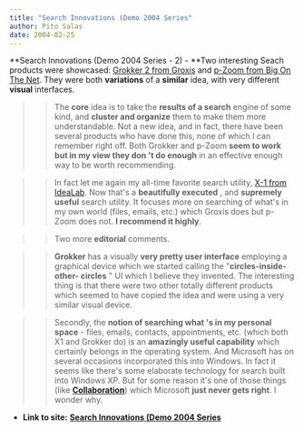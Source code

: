 ```yaml
---
title: "Search Innovations (Demo 2004 Series"
author: Pito Salas
date: 2004-02-25
---
```


**Search Innovations (Demo 2004 Series - 2) - **Two interesting Seach products
were showcased: [Grokker 2 from
Groxis](<http://www.groxis.com/service/grok/index.html>) and [p-Zoom from Big
On The Net](<http://www.bigonthenet.com/news/press20040216.htm>). They were
both **variations** of a **similar** idea, with very different **visual**
interfaces.

>>

>>  
>
>>

>> The **core** idea is to take the **results of a search** engine of some
kind, and **cluster and organize** them to make them more understandable. Not
a new idea, and in fact, there have been several products who have done this,
none of which I can remember right off. Both Grokker and p-Zoom **seem to work
but in my view they don 't do enough** in an effective enough way to be worth
recommending.

>>

>>  
>
>>

>> In fact let me again my all-time favorite search utility, [X-1 from
IdeaLab](<http://www.x1.com/>). Now that's a **beautifully executed** , and
**supremely useful** search utility. It focuses more on searching of what's in
my own world (files, emails, etc.) which Groxis does but p-Zoom does not.  **I
recommend it highly**.

>>

>>  
>
>>

>> Two more **editorial** comments.

>>

>>  
>
>>

>> **Grokker** has a visually **very pretty user interface** employing a
graphical device which we started calling the "**circles-inside-other-
circles** " UI which I believe they invented. The interesting thing is that
there were two other totally different products which seemed to have copied
the idea and were using a very similar visual device.

>>

>>  
>
>>

>> Secondly, the **notion of searching what 's in my personal space** - files,
emails, contacts, appointments, etc. (which both X1 and Grokker do) is an
**amazingly useful capability** which certainly belongs in the operating
system. And Microsoft has on several occasions incorporated this into Windows.
In fact it seems like there's some elaborate technology for search built into
Windows XP. But for some reason it's one of those things (like
**[Collaboration](<http://www.eroom.com>)**) which Microsoft **just never gets
right**. I wonder why.


* **Link to site:** **[Search Innovations (Demo 2004 Series](None)**

